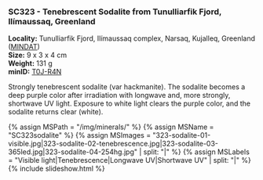 
### <a name="SC323"></a> SC323 - Tenebrescent Sodalite from Tunulliarfik Fjord, Ilímaussaq, Greenland

**Locality:** Tunulliarfik Fjord, Ilímaussaq complex, Narsaq, Kujalleq, Greenland ([MINDAT](https://www.mindat.org/loc-69152.html))  
**Size:** 9 x 3 x 4 cm  
**Weight:** 131 g  
**minID:** [T0J-R4N](https://www.mindat.org/T0J-R4N)

Strongly tenebrescent sodalite (var hackmanite). The sodalite becomes a deep
purple color after irradiation with longwave and, more strongly, shortwave UV
light. Exposure to white light clears the purple color, and the sodalite
returns clear (white).

{% assign MSPath = "/img/minerals/" %}
{% assign MSName = "SC323sodalite" %}
{% assign MSImages = "323-sodalite-01-visible.jpg|323-sodalite-02-tenebrescence.jpg|323-sodalite-03-365led.jpg|323-sodalite-04-254hg.jpg" | split: "|" %}
{% assign MSLabels = "Visible light|Tenebrescence|Longwave UV|Shortwave UV" | split: "|" %}
{% include slideshow.html %}

